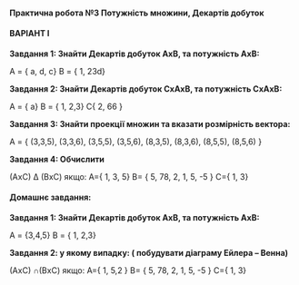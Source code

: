 #### **Практична робота №3 Потужність множини, Декартів добуток**

#### **ВАРІАНТ I**

**Завдання 1: Знайти Декартів добуток АхВ, та потужність АхВ:**

А = { a, d, c}     В = { 1, 23d}

**Завдання 2: Знайти Декартів добуток СхАхВ, та потужність СхАхВ:**

А = { a}     В = { 1, 2,3}   С{ 2, 66 }

 **Завдання 3: Знайти проекції множин та вказати розмірність вектора:**        

 А = { (3,3,5), (3,3,6), (3,5,5), (3,5,6), (8,3,5), (8,3,6), (8,5,5), (8,5,6) }    

 **Завдання 4: Обчислити**

 (АхС) ∆ (ВхС) якщо: A={ 1, 3, 5}
  B= { 5, 78, 2, 1, 5, -5 }  С={ 1, 3}  

#### **Домашнє завдання:**

**Завдання 1: Знайти Декартів добуток АхВ, та потужність АхВ:**

А = {3,4,5}     В = { 1, 2,3}

**Завдання 2: у якому випадку: ( побудувати діаграму Ейлера – Венна)**

(АхС) ∩(ВхС) якщо: A={ 1,  5,2 }  B= { 5, 78, 2, 1, 5, -5 }  С={ 1, 3}  
